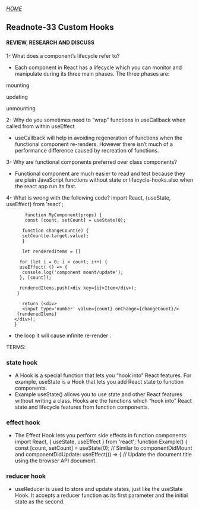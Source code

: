 [*HOME*](https://nassir1976.github.io/reading-notes/)

## Readnote-33 Custom  Hooks


#### REVIEW, RESEARCH AND DISCUSS

1- What does a component’s lifecycle refer to?
   - Each component in React has a lifecycle which you can monitor and manipulate during its three main phases. The three phases are:

mounting

updating

unmounting

2- Why do you sometimes need to “wrap” functions in useCallback when called from within useEffect
  - useCallback will help in avoiding regeneration of functions when the functional component re-renders. However there isn’t much of a performance difference caused by recreation of functions.

3- Why are functional components preferred over class components?

  - Functional component are much easier to read and test because they are plain JavaScript functions without state or lifecycle-hooks.also when the react app run its fast.


4- What is wrong with the following code?
           import React, {useState, useEffect} from 'react';

           function MyComponent(props) {
           const [count, setCount] = useState(0);

          function changeCount(e) {
          setCount(e.target.value);
          }

          let renderedItems = []

         for (let i = 0; i < count; i++) {
         useEffect( () => {
          console.log('component mount/update');
         }, [count]);

         renderedItems.push(<div key={i}>Item</div>);
        }

          return (<div>
          <input type='number' value={count} onChange={changeCount}/>
        {renderedItems}
       </div>);
       }

- the  loop it will cause infinite re-render .


TERMS:
### state hook
  - A Hook is a special function that lets you “hook into” React features. For example, useState is a Hook that lets you add React state to function components.
   - Example  useState() allows you to use state and other React features without writing a class. Hooks are the functions which “hook into” React state and lifecycle features from function components.

### effect hook
  - The Effect Hook lets you perform side effects in function components: import React, { useState, useEffect } from 'react'; function Example() { const [count, setCount] = useState(0); // Similar to componentDidMount and componentDidUpdate: useEffect(() => { // Update the document title using the browser API document.
 
### reducer hook
 - useReducer is used to store and update states, just like the useState Hook. It accepts a reducer function as its first parameter and the initial state as the second.

